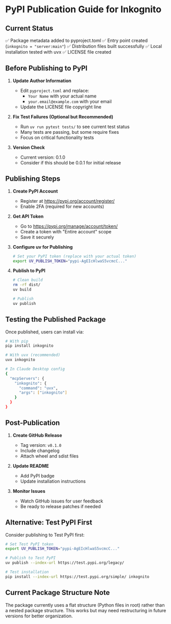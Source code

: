 # PyPI Publication Guide for Inkognito

## Current Status

✅ Package metadata added to pyproject.toml
✅ Entry point created (`inkognito = "server:main"`)
✅ Distribution files built successfully
✅ Local installation tested with uvx
✅ LICENSE file created

## Before Publishing to PyPI

1. **Update Author Information**
   - Edit `pyproject.toml` and replace:
     - `Your Name` with your actual name
     - `your.email@example.com` with your email
   - Update the LICENSE file copyright line

2. **Fix Test Failures (Optional but Recommended)**
   - Run `uv run pytest tests/` to see current test status
   - Many tests are passing, but some require fixes
   - Focus on critical functionality tests

3. **Version Check**
   - Current version: 0.1.0
   - Consider if this should be 0.0.1 for initial release

## Publishing Steps

1. **Create PyPI Account**
   - Register at https://pypi.org/account/register/
   - Enable 2FA (required for new accounts)

2. **Get API Token**
   - Go to https://pypi.org/manage/account/token/
   - Create a token with "Entire account" scope
   - Save it securely

3. **Configure uv for Publishing**
   ```bash
   # Set your PyPI token (replace with your actual token)
   export UV_PUBLISH_TOKEN="pypi-AgEIcHlwaS5vcmcC..."
   ```

4. **Publish to PyPI**
   ```bash
   # Clean build
   rm -rf dist/
   uv build
   
   # Publish
   uv publish
   ```

## Testing the Published Package

Once published, users can install via:

```bash
# With pip
pip install inkognito

# With uvx (recommended)
uvx inkognito

# In Claude Desktop config
{
  "mcpServers": {
    "inkognito": {
      "command": "uvx",
      "args": ["inkognito"]
    }
  }
}
```

## Post-Publication

1. **Create GitHub Release**
   - Tag version: `v0.1.0`
   - Include changelog
   - Attach wheel and sdist files

2. **Update README**
   - Add PyPI badge
   - Update installation instructions

3. **Monitor Issues**
   - Watch GitHub issues for user feedback
   - Be ready to release patches if needed

## Alternative: Test PyPI First

Consider publishing to Test PyPI first:

```bash
# Set Test PyPI token
export UV_PUBLISH_TOKEN="pypi-AgEIcHlwaS5vcmcC..."

# Publish to Test PyPI
uv publish --index-url https://test.pypi.org/legacy/

# Test installation
pip install --index-url https://test.pypi.org/simple/ inkognito
```

## Current Package Structure Note

The package currently uses a flat structure (Python files in root) rather than a nested package structure. This works but may need restructuring in future versions for better organization.